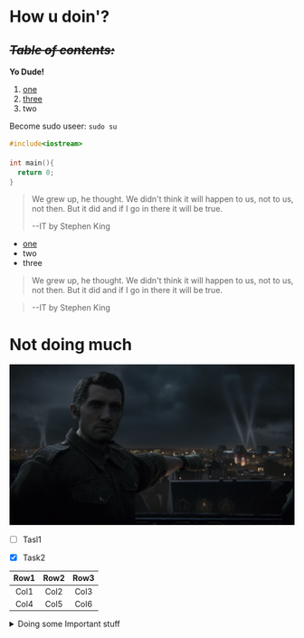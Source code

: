 # How u doin'?

~~*Table of contents:*~~
---
**Yo Dude!**

1. [one](#not-doing-much)
1. [three](https://leetcode.com/rookycipher/)
1. two

Become sudo useer: `sudo su`

```cpp
#include<iostream>

int main(){
  return 0;
}
```

> We grew up, he thought. We didn't think it will happen to us, not to us, not then. But it did and if I go in there it will be true. 
>
> --IT by Stephen King

- [one](#how-u-doin)
- two
- three

> We grew up, he thought. We didn't think it will happen to us, not to us, not then. But it did and if I go in there it will be true. 

> --IT by Stephen King








# Not doing much



[![Call of Duty WW2 image](./Screenshot_(294).png)](https://open.spotify.com/)

- [ ] Tasl1
- [x] Task2



| Row1 | Row2 | Row3 |
| :----: | :----: | :----: |
| Col1 | Col2 | Col3 |
| Col4 | Col5 | Col6 |

<details>
  <summary> Doing some Important stuff </summary>
  
  -Hey
  -dude
  -Ozymandias
</details>
